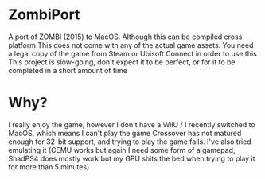 # ZombiPort
A port of ZOMBI (2015) to MacOS. Although this can be compiled cross platform
This does not come with any of the actual game assets. You need a legal copy of the game from Steam or Ubisoft Connect in order to use this
This project is slow-going, don't expect it to be perfect, or for it to be completed in a short amount of time

# Why?
I really enjoy the game, however I don't have a WiiU / I recently switched to MacOS, which means I can't play the game
Crossover has not matured enough for 32-bit support, and trying to play the game fails. I've also tried emulating it (CEMU works but again I need some form of a gamepad, ShadPS4 does mostly work but my GPU shits the bed when trying to play it for more than 5 minutes)
